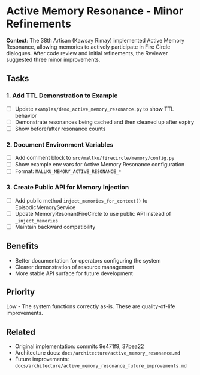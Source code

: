 # Active Memory Resonance - Minor Refinements

**Context**: The 38th Artisan (Kawsay Rimay) implemented Active Memory Resonance, allowing memories to actively participate in Fire Circle dialogues. After code review and initial refinements, the Reviewer suggested three minor improvements.

## Tasks

### 1. Add TTL Demonstration to Example
- [ ] Update `examples/demo_active_memory_resonance.py` to show TTL behavior
- [ ] Demonstrate resonances being cached and then cleaned up after expiry
- [ ] Show before/after resonance counts

### 2. Document Environment Variables
- [ ] Add comment block to `src/mallku/firecircle/memory/config.py`
- [ ] Show example env vars for Active Memory Resonance configuration
- [ ] Format: `MALLKU_MEMORY_ACTIVE_RESONANCE_*`

### 3. Create Public API for Memory Injection
- [ ] Add public method `inject_memories_for_context()` to EpisodicMemoryService
- [ ] Update MemoryResonantFireCircle to use public API instead of `_inject_memories`
- [ ] Maintain backward compatibility

## Benefits
- Better documentation for operators configuring the system
- Clearer demonstration of resource management
- More stable API surface for future development

## Priority
Low - The system functions correctly as-is. These are quality-of-life improvements.

## Related
- Original implementation: commits 9e471f9, 37bea22
- Architecture docs: `docs/architecture/active_memory_resonance.md`
- Future improvements: `docs/architecture/active_memory_resonance_future_improvements.md`
